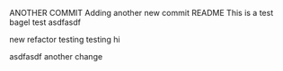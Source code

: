 ANOTHER COMMIT
Adding another new commit
README
This is a test
bagel test
asdfasdf


new refactor testing
testing
hi


asdfasdf
another change
